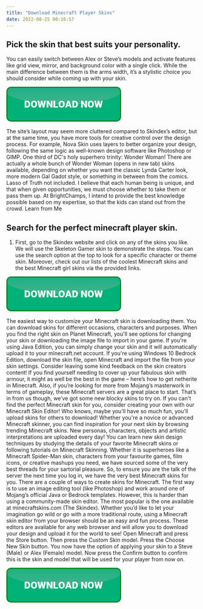 ```yaml
---
title: "Download Minecraft Player Skins"
date: 2022-08-25 00:16:57
---
```


## Pick the skin that best suits your personality.

You can easily switch between Alex or Steve’s models and activate features like grid view, mirror, and background color with a single click. While the main difference between them is the arms width, it’s a stylistic choice you should consider while coming up with your skin.

[![button](https://github.com/minecraftbay/minecraftbay.github.io/blob/main/dlbutton.png?raw=true)](https://minecraftsync.com/download-minecraft-skin)


The site’s layout may seem more cluttered compared to Skindex’s editor, but at the same time, you have more tools for creative control over the design process. For example, Nova Skin uses layers to better organize your design, following the same logic as well-known design software like Photoshop or GIMP.
One third of DC's holy superhero trinity: Wonder Woman! There are actually a whole bunch of Wonder Woman (opens in new tab) skins available, depending on whether you want the classic Lynda Carter look, more modern Gal Gadot style, or something in between from the comics. Lasso of Truth not included.
I believe that each human being is unique, and that when given opportunities, we must choose whether to take them or pass them up. At BrightChamps, I intend to provide the best knowledge possible based on my expertise, so that the kids can stand out from the crowd. Learn from Me

## Search for the perfect minecraft player skin.

1. First, go to the Skindex website and click on any of the skins you like. We will use the Skeleton Gamer skin to demonstrate the steps. You can use the search option at the top to look for a specific character or theme skin. Moreover, check out our lists of the coolest Minecraft skins and the best Minecraft girl skins via the provided links.

[![button](https://github.com/minecraftbay/minecraftbay.github.io/blob/main/dlbutton.png?raw=true)](https://minecraftsync.com/download-minecraft-skin)


The easiest way to customize your Minecraft skin is downloading them. You can download skins for different occasions, characters and purposes. When you find the right skin on Planet Minecraft, you'll see options for changing your skin or downloading the image file to import in your game. If you're using Java Edition, you can simply change your skin and it will automatically upload it to your minecraft.net account. If you're using Windows 10 Bedrock Edition, download the skin file, open Minecraft and import the file from your skin settings. Consider leaving some kind feedback on the skin creators content!
If you find yourself needing to cover up your fabulous skin with armour, it might as well be the best in the game – here’s how to get netherite in Minecraft. Also, if you’re looking for more from Mojang’s masterwork in terms of gameplay, these Minecraft servers are a great place to start. That’s in from us though, we’ve got some new blocky skins to try on.
If you can't find the perfect Minecraft skin for you, consider creating your own with our Minecraft Skin Editor! Who knows, maybe you'll have so much fun, you'll upload skins for others to download! Whether you're a novice or advanced Minecraft skinner, you can find inspiration for your next skin by browsing trending Minecraft skins. New personas, characters, objects and artistic interpretations are uploaded every day! You can learn new skin design techniques by studying the details of your favorite Minecraft skins or following tutorials on Minecraft Skinning.
Whether it is superheroes like a Minecraft Spider-Man skin, characters from your favourite games, film icons, or creative mashups you need, we have sourced some of the very best threads for your sartorial pleasure. So, to ensure you are the talk of the server the next time you log in, we have the very best Minecraft skins for you.
There are a couple of ways to create skins for Minecraft. The first way is to use an image editing tool (like Photoshop) and work around one of Mojang’s official Java or Bedrock templates. However, this is harder than using a community-made skin editor. The most popular is the one available at minecraftskins.com (The Skindex).
Whether you’d like to let your imagination go wild or go with a more traditional route, using a Minecraft skin editor from your browser should be an easy and fun process. These editors are available for any web browser and will allow you to download your design and upload it for the world to see!
Open Minecraft and press the Store button. Then press the Custom Skin model. Press the Choose New Skin button. You now have the option of applying your skin to a Steve (Male) or Alex (Female) model. Now press the Confirm button to confirm this is the skin and model that will be used for your player from now on.


[![button](https://github.com/minecraftbay/minecraftbay.github.io/blob/main/dlbutton.png?raw=true)](https://minecraftsync.com/download-minecraft-skin)